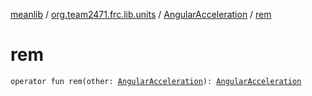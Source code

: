 [meanlib](../../index.md) / [org.team2471.frc.lib.units](../index.md) / [AngularAcceleration](index.md) / [rem](./rem.md)

# rem

`operator fun rem(other: `[`AngularAcceleration`](index.md)`): `[`AngularAcceleration`](index.md)
